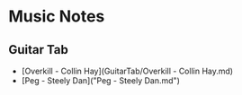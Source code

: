 # Music Notes

## Guitar Tab
- [Overkill - Collin Hay](GuitarTab/Overkill - Collin Hay.md)
- [Peg - Steely Dan]("Peg - Steely Dan.md")